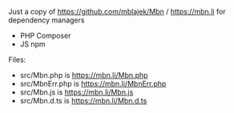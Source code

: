 Just a copy of https://github.com/mblajek/Mbn / https://mbn.li
for dependency managers
- PHP Composer
- JS npm

Files:
- src/Mbn.php is https://mbn.li/Mbn.php
- src/MbnErr.php is https://mbn.li/MbnErr.php
- src/Mbn.js is https://mbn.li/Mbn.js
- src/Mbn.d.ts is https://mbn.li/Mbn.d.ts
